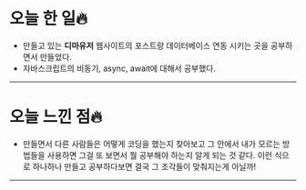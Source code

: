 # 오늘 한 일🔥

- 만들고 있는 **디마유저** 웹사이트의 포스트랑 데이터베이스 연동 시키는 곳을 공부하면서 만들었다.
- 자바스크립트의 비동기, async, await에 대해서 공부했다.

---

# 오늘 느낀 점🔥

- 만들면서 다른 사람들은 어떻게 코딩을 했는지 찾아보고 그 안에서 내가 모르는 방법들을 사용하면 그걸 또 보면서 뭘 공부해야 하는지 알게 되는 것 같다. 이런 식으로 하나하나 만들고 공부하다보면 결국 그 조각들이 맞춰지는게 아닐까!

---
